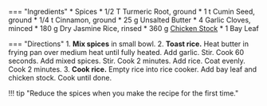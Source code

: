 === "Ingredients"
    * Spices
        * 1/2 T Turmeric Root, ground
        * 1 t Cumin Seed, ground
        * 1/4 t Cinnamon, ground
    * 25 g Unsalted Butter
    * 4 Garlic Cloves, minced
    * 180 g Dry Jasmine Rice, rinsed
    * 360 g [Chicken Stock](../../../soups/stocks/meat-stock.md)
    * 1 Bay Leaf

=== "Directions"
    1. **Mix spices** in small bowl.
    2. **Toast rice.** Heat butter in frying pan over medium heat until fully heated. Add garlic. Stir. Cook 60 seconds. Add mixed spices. Stir. Cook 2 minutes. Add rice. Coat evenly. Cook 2 minutes.
    3. **Cook rice.** Empty rice into rice cooker. Add bay leaf and chicken stock. Cook until done.

!!! tip "Reduce the spices when you make the recipe for the first time."

[^1]:
    Moncel, Beth. ["Yellow Jasmine Rice."](https://www.budgetbytes.com/yellow-jasmine-rice/) *Budget Bytes.* 14 June 2018.

